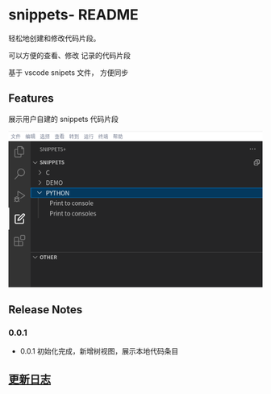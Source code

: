 # snippets- README

轻松地创建和修改代码片段。

可以方便的查看、修改 记录的代码片段

基于 vscode snipets 文件， 方便同步

## Features

展示用户自建的 snippets 代码片段


![展示](resources/0.0.1_screenshot.png)


## Release Notes


### 0.0.1
- 0.0.1 初始化完成，新增树视图，展示本地代码条目


## [更新日志](./CHANGELOG.md)